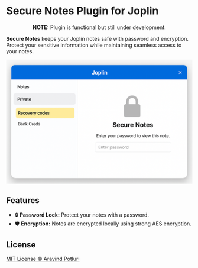 # Secure Notes Plugin for Joplin

<div align="center">
<p><b>NOTE:</b> Plugin is functional but still under development.</p>
</div>

**Secure Notes** keeps your Joplin notes safe with password and encryption. Protect your sensitive information while maintaining seamless access to your notes.

<div align="center">
  <img src="docs/assets/secure-notes-promo.png" alt="Secure Notes" width=600 />
</div>

## Features

- 🔒 **Password Lock:** Protect your notes with a password.
- 🛡️ **Encryption:** Notes are encrypted locally using strong AES encryption.

## License

[MIT License © Aravind Potluri](LICENSE)
